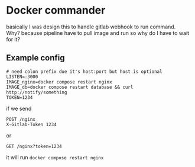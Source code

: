 # Docker commander
basically I was design this to handle gitlab webhook to run command.  
Why? because pipeline have to pull image and run so why do I have to wait for it?  

## Example config
```dotenv
# need colon prefix due it's host:port but host is optional
LISTEN=:3000
IMAGE_nginx=docker compose restart nginx
IMAGE_db=docker compose restart database && curl http://notify/something
TOKEN=1234
```
if we send 
```http request
POST /nginx
X-Gitlab-Token 1234
```
or
```http request
GET /nginx?token=1234
```
it will run `docker compose restart nginx`